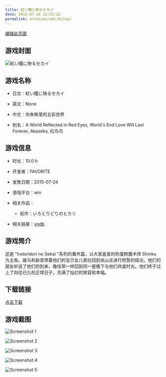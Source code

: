 ```yaml
---
title: 紅い瞳に映るセカイ
date: 2015-07-24 22:33:22
permalink: archives/adv/6u1sp/
---
```

[编辑此页面](https://github.com/ACG-3/ADV3-source/blob/main/source/_posts/%E7%B4%85%E3%81%84%E7%9E%B3%E3%81%AB%E6%98%A0%E3%82%8B%E3%82%BB%E3%82%AB%E3%82%A4.md)

## 游戏封面

![紅い瞳に映るセカイ](https://pan.timero.xyz/d/onedrive/img_lib_001/%E7%B4%85%E3%81%84%E7%9E%B3%E3%81%AB%E6%98%A0%E3%82%8B%E3%82%BB%E3%82%AB%E3%82%A4_cover.avif)


## 游戏名称

- 日文：紅い瞳に映るセカイ
- 英文：None
- 中文：你朱眸里的五彩世界

- 别名：A World Reflected in Red Eyes, World's End Love Will Last Forever, Akaseka, 红鸟鸟


## 游戏信息

- 时长：10.0 h
- 开发者：FAVORITE
- 发售日期：2015-07-24
- 游戏平台：win
- 相关作品：
   - 前作：いろとりどりのヒカリ

- 相关链接：[vndb](https://vndb.org/v17147)


## 游戏简介

这是 "Irotoridori no Sekai "系列的番外篇，以大家喜爱的热蛋糕魔术师 Shinku 为主角。雄马和新库带着他们的宝贝女儿索拉回到岚山庄进行短暂的探访。他们的朋友听说了他们的到来，像往常一样回到同一屋檐下与他们共度时光。他们终于过上了向往已久的正常日子，充满了灿烂的笑容和幸福。




## 下载链接

[点击下载](https://pan.timero.xyz/onedrive/adv_lib_001/%E7%B4%85%E3%81%84%E7%9E%B3%E3%81%AB%E6%98%A0%E3%82%8B%E3%82%BB%E3%82%AB%E3%82%A4)


## 游戏截图


![Screenshot 1](https://pan.timero.xyz/d/onedrive/img_lib_001/%E7%B4%85%E3%81%84%E7%9E%B3%E3%81%AB%E6%98%A0%E3%82%8B%E3%82%BB%E3%82%AB%E3%82%A4_Screenshot_1.avif)

![Screenshot 2](https://pan.timero.xyz/d/onedrive/img_lib_001/%E7%B4%85%E3%81%84%E7%9E%B3%E3%81%AB%E6%98%A0%E3%82%8B%E3%82%BB%E3%82%AB%E3%82%A4_Screenshot_2.avif)

![Screenshot 3](https://pan.timero.xyz/d/onedrive/img_lib_001/%E7%B4%85%E3%81%84%E7%9E%B3%E3%81%AB%E6%98%A0%E3%82%8B%E3%82%BB%E3%82%AB%E3%82%A4_Screenshot_3.avif)

![Screenshot 4](https://pan.timero.xyz/d/onedrive/img_lib_001/%E7%B4%85%E3%81%84%E7%9E%B3%E3%81%AB%E6%98%A0%E3%82%8B%E3%82%BB%E3%82%AB%E3%82%A4_Screenshot_4.avif)

![Screenshot 5](https://pan.timero.xyz/d/onedrive/img_lib_001/%E7%B4%85%E3%81%84%E7%9E%B3%E3%81%AB%E6%98%A0%E3%82%8B%E3%82%BB%E3%82%AB%E3%82%A4_Screenshot_5.avif)

